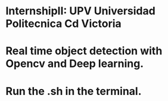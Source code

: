 # InternshipII: UPV Universidad Politecnica Cd Victoria
# Real time object detection with Opencv and Deep learning.
# Run the .sh in the terminal.
